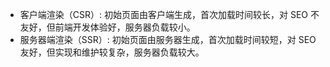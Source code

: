 - 客户端渲染（CSR）: 初始页面由客户端生成，首次加载时间较长，对 SEO 不友好，但前端开发体验好，服务器负载较小。
- 服务器端渲染（SSR）: 初始页面由服务器生成，首次加载时间较短，对 SEO 友好，但实现和维护较复杂，服务器负载较大。